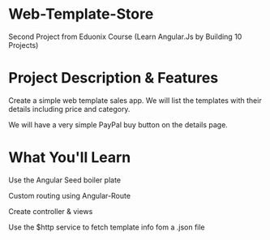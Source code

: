 # Web-Template-Store

Second Project from Eduonix Course (Learn Angular.Js by Building 10 Projects)

# Project Description & Features

Create a simple web template sales app. We will list the templates with their details including price and category.

We will have a very simple PayPal buy button on the details page.

# What You'll Learn

Use the Angular Seed boiler plate

Custom routing using Angular-Route

Create controller & views

Use the $http service to fetch template info fom a .json file